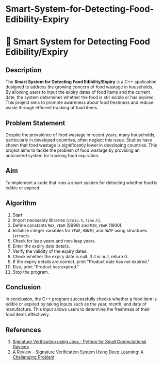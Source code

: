 # Smart-System-for-Detecting-Food-Edibility-Expiry



# 🍏 Smart System for Detecting Food Edibility/Expiry

## Description

The **Smart System for Detecting Food Edibility/Expiry** is a C++ application designed to address the growing concern of food wastage in households. By allowing users to input the expiry dates of food items and the current date, the system determines whether the food is still edible or has expired. This project aims to promote awareness about food freshness and reduce waste through efficient tracking of food items.

## Problem Statement

Despite the prevalence of food wastage in recent years, many households, particularly in developed countries, often neglect this issue. Studies have shown that food wastage is significantly lower in developing countries. This project aims to tackle the problem of food wastage by providing an automated system for tracking food expiration.

## Aim

To implement a code that runs a smart system for detecting whether food is edible or expired.

## Algorithm

1. Start
2. Import necessary libraries (`stdio.h`, `time.h`).
3. Define constants `MAX_YEAR` (9999) and `MIN_YEAR` (1900).
4. Initialize integer variables for `YEAR`, `MONTH`, and `DATE` using structures (`struct`).
5. Check for leap years and non-leap years.
6. Enter the expiry date details.
7. Verify the validity of the expiry dates.
8. Check whether the expiry date is null. If it is null, return 0.
9. If the expiry details are correct, print "Product date has not expired."
10. Else, print "Product has expired."
11. Stop the program.


## Conclusion

In conclusion, the C++ program successfully checks whether a food item is edible or expired by taking inputs such as the year, month, and date of manufacture. This input allows users to determine the freshness of their food items effectively.

## References

1. [Signature Verification using Java - Python for Small Computational Devices](https://www.researchgate.net/publication/283556955_Signature_verification_using_Java_-_Python_for_small_computational_devices)
2. [A Review - Signature Verification System Using Deep Learning: A Challenging Problem](https://www.researchgate.net/publication/351322176_A_Review_-_Signature_Verification_System_Using_Deep_Learning_A_Challenging_Problem)

